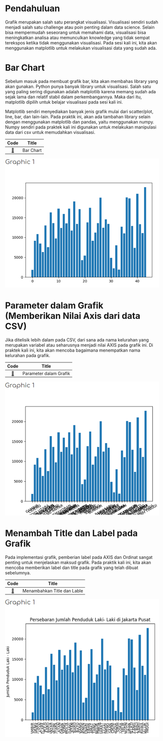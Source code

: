 # Pendahuluan
Grafik merupakan salah satu perangkat visualisasi. Visualisasi sendiri sudah menjadi salah satu challenge atau poin penting dalam data science. Selain bisa mempermudah seseorang untuk memahami data, visualisasi bisa meningkatkan analisa atau memunculkan knowledge yang tidak sempat terekspos ketika tidak menggunakan visualisasi. Pada sesi kali ini, kita akan menggunakan matplotlib untuk melakukan visualisasi data yang sudah ada.

# Bar Chart
Sebelum masuk pada membuat grafik bar, kita akan membahas library yang akan gunakan. Python punya banyak library untuk visualisasi. Salah satu yang paling sering digunakan adalah matplotlib karena memang sudah ada sejak lama dan relatif stabil dalam perkembangannya. Maka dari itu, matplotlib dipilih untuk belajar visualisasi pada sesi kali ini.

Matplotlib sendiri menyediakan banyak jenis grafik mulai dari scatter/plot, line, bar, dan lain-lain. Pada praktik ini, akan ada tambahan library selain dengan menggunakan matplotlib dan pandas, yaitu menggunakan numpy. Numpy sendiri pada praktek kali ini digunakan untuk melakukan manipulasi data dari csv untuk memudahkan visualisasi.

|Code 	|               Title              	|
|:----:	|:--------------------------------:	|
| [📜](https://github.com/bayubagusbagaswara/dqlab-data-engineer/blob/master/1-Python%20Fundamental%20for%20Data%20Science/8-Grafik-Dasar-dengan-Matplotlib/1-bar-chart/BarChart.py) | Bar Chart |

![Graphic](img/bar-chart.png)

# Parameter dalam Grafik (Memberikan Nilai Axis dari data CSV)
Jika ditelisik lebih dalam pada CSV, dari sana ada nama kelurahan yang merupakan variabel atau seharusnya menjadi nilai AXIS pada grafik ini. Di praktek kali ini, kita akan mencoba bagaimana menempatkan nama kelurahan pada grafik.

|Code 	|               Title              	|
|:----:	|:--------------------------------:	|
| [📜](https://github.com/bayubagusbagaswara/dqlab-data-engineer/blob/master/1-Python%20Fundamental%20for%20Data%20Science/8-Grafik-Dasar-dengan-Matplotlib/2-parameter-dalam-grafik/ParameterDalamGrafik.py) | Parameter dalam Grafik |

![Parameter_Grafik](img/parameter-dalam-grafik.png)

# Menambah Title dan Label pada Grafik
Pada implementasi grafik, pemberian label pada AXIS dan Ordinat sangat penting untuk menjelaskan maksud grafik. Pada praktik kali ini, kita akan mencoba memberikan label dan title pada grafik yang telah dibuat sebelumnya.

|Code 	|               Title              	|
|:----:	|:--------------------------------:	|
| [📜](https://github.com/bayubagusbagaswara/dqlab-data-engineer/blob/master/1-Python%20Fundamental%20for%20Data%20Science/8-Grafik-Dasar-dengan-Matplotlib/3-menambah-title-dan-label/AddTitleAndLabel.py) | Menambahkan Title dan Lable |

![Add_Title_Label](img/add-title-label.png)